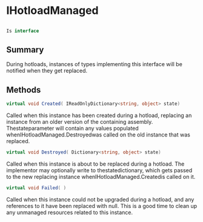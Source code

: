 # IHotloadManaged

## 
```c#
Is interface
```

## Summary

During hotloads, instances of types implementing this interface will be notified when
they get replaced.
## Methods

```c#
virtual void Created( IReadOnlyDictionary<string, object> state) 
```
Called when this instance has been created during a hotload, replacing an
instance from an older version of the containing assembly. Thestateparameter will contain any values populated whenIHotloadManaged.Destroyedwas called
on the old instance that was replaced.
```c#
virtual void Destroyed( Dictionary<string, object> state) 
```
Called when this instance is about to be replaced during a hotload.
The implementor may optionally write to thestatedictionary, which gets passed to the new replacing instance whenIHotloadManaged.Createdis called on it.
```c#
virtual void Failed( ) 
```
Called when this instance could not be upgraded during a hotload, and any references
to it have been replaced with null. This is a good time to clean up any unmanaged resources
related to this instance.
